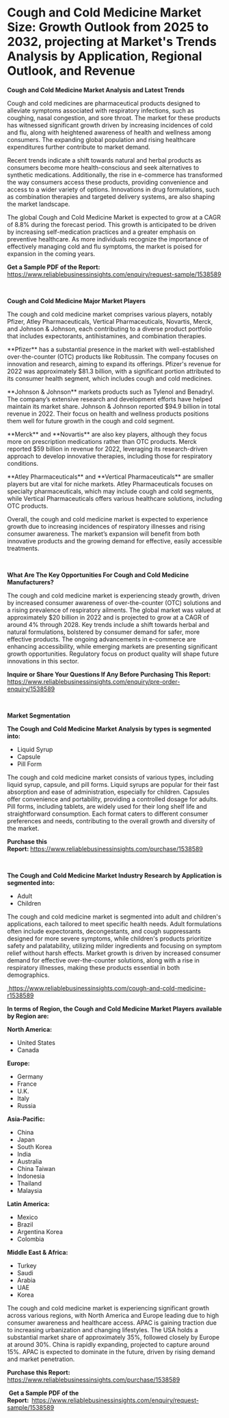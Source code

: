 <p><h1>Cough and Cold Medicine Market Size: Growth Outlook from 2025 to 2032, projecting at Market's Trends Analysis by Application, Regional Outlook, and Revenue</h1></p><p><strong>Cough and Cold Medicine Market Analysis and Latest Trends</strong></p>
<p><p>Cough and cold medicines are pharmaceutical products designed to alleviate symptoms associated with respiratory infections, such as coughing, nasal congestion, and sore throat. The market for these products has witnessed significant growth driven by increasing incidences of cold and flu, along with heightened awareness of health and wellness among consumers. The expanding global population and rising healthcare expenditures further contribute to market demand.</p><p>Recent trends indicate a shift towards natural and herbal products as consumers become more health-conscious and seek alternatives to synthetic medications. Additionally, the rise in e-commerce has transformed the way consumers access these products, providing convenience and access to a wider variety of options. Innovations in drug formulations, such as combination therapies and targeted delivery systems, are also shaping the market landscape.</p><p>The global Cough and Cold Medicine Market is expected to grow at a CAGR of 8.8% during the forecast period. This growth is anticipated to be driven by increasing self-medication practices and a greater emphasis on preventive healthcare. As more individuals recognize the importance of effectively managing cold and flu symptoms, the market is poised for expansion in the coming years.</p></p>
<p><strong>Get a Sample PDF of the Report:&nbsp;</strong> <a href="https://www.reliablebusinessinsights.com/enquiry/request-sample/1538589?utm_campaign=3208&utm_medium=2&utm_source=Github&utm_content=ia&utm_term=19042025&utm_id=cough-and-cold-medicine">https://www.reliablebusinessinsights.com/enquiry/request-sample/1538589</a></p>
<p>&nbsp;</p>
<p><strong>Cough and Cold Medicine Major Market Players</strong></p>
<p><p>The cough and cold medicine market comprises various players, notably Pfizer, Atley Pharmaceuticals, Vertical Pharmaceuticals, Novartis, Merck, and Johnson & Johnson, each contributing to a diverse product portfolio that includes expectorants, antihistamines, and combination therapies.</p><p>**Pfizer** has a substantial presence in the market with well-established over-the-counter (OTC) products like Robitussin. The company focuses on innovation and research, aiming to expand its offerings. Pfizer's revenue for 2022 was approximately $81.3 billion, with a significant portion attributed to its consumer health segment, which includes cough and cold medicines.</p><p>**Johnson & Johnson** markets products such as Tylenol and Benadryl. The company’s extensive research and development efforts have helped maintain its market share. Johnson & Johnson reported $94.9 billion in total revenue in 2022. Their focus on health and wellness products positions them well for future growth in the cough and cold segment.</p><p>**Merck** and **Novartis** are also key players, although they focus more on prescription medications rather than OTC products. Merck reported $59 billion in revenue for 2022, leveraging its research-driven approach to develop innovative therapies, including those for respiratory conditions.</p><p>**Atley Pharmaceuticals** and **Vertical Pharmaceuticals** are smaller players but are vital for niche markets. Atley Pharmaceuticals focuses on specialty pharmaceuticals, which may include cough and cold segments, while Vertical Pharmaceuticals offers various healthcare solutions, including OTC products.</p><p>Overall, the cough and cold medicine market is expected to experience growth due to increasing incidences of respiratory illnesses and rising consumer awareness. The market’s expansion will benefit from both innovative products and the growing demand for effective, easily accessible treatments.</p></p>
<p>&nbsp;</p>
<p><strong>What Are The Key Opportunities For Cough and Cold Medicine Manufacturers?</strong></p>
<p><p>The cough and cold medicine market is experiencing steady growth, driven by increased consumer awareness of over-the-counter (OTC) solutions and a rising prevalence of respiratory ailments. The global market was valued at approximately $20 billion in 2022 and is projected to grow at a CAGR of around 4% through 2028. Key trends include a shift towards herbal and natural formulations, bolstered by consumer demand for safer, more effective products. The ongoing advancements in e-commerce are enhancing accessibility, while emerging markets are presenting significant growth opportunities. Regulatory focus on product quality will shape future innovations in this sector.</p></p>
<p><strong>Inquire or Share Your Questions If Any Before Purchasing This Report:</strong> <a href="https://www.reliablebusinessinsights.com/enquiry/pre-order-enquiry/1538589?utm_campaign=3208&utm_medium=2&utm_source=Github&utm_content=ia&utm_term=19042025&utm_id=cough-and-cold-medicine">https://www.reliablebusinessinsights.com/enquiry/pre-order-enquiry/1538589</a></p>
<p>&nbsp;</p>
<p><strong>Market Segmentation</strong></p>
<p><strong>The Cough and Cold Medicine Market Analysis by types is segmented into:</strong></p>
<p><ul><li>Liquid Syrup</li><li>Capsule</li><li>Pill Form</li></ul></p>
<p><p>The cough and cold medicine market consists of various types, including liquid syrup, capsule, and pill forms. Liquid syrups are popular for their fast absorption and ease of administration, especially for children. Capsules offer convenience and portability, providing a controlled dosage for adults. Pill forms, including tablets, are widely used for their long shelf life and straightforward consumption. Each format caters to different consumer preferences and needs, contributing to the overall growth and diversity of the market.</p></p>
<p><strong>Purchase this Report:&nbsp;</strong><a href="https://www.reliablebusinessinsights.com/purchase/1538589?utm_campaign=3208&utm_medium=2&utm_source=Github&utm_content=ia&utm_term=19042025&utm_id=cough-and-cold-medicine">https://www.reliablebusinessinsights.com/purchase/1538589</a></p>
<p>&nbsp;</p>
<p><strong>The Cough and Cold Medicine Market Industry Research by Application is segmented into:</strong></p>
<p><ul><li>Adult</li><li>Children</li></ul></p>
<p><p>The cough and cold medicine market is segmented into adult and children's applications, each tailored to meet specific health needs. Adult formulations often include expectorants, decongestants, and cough suppressants designed for more severe symptoms, while children's products prioritize safety and palatability, utilizing milder ingredients and focusing on symptom relief without harsh effects. Market growth is driven by increased consumer demand for effective over-the-counter solutions, along with a rise in respiratory illnesses, making these products essential in both demographics.</p></p>
<p><a href="https://www.reliablebusinessinsights.com/cough-and-cold-medicine-r1538589?utm_campaign=3208&utm_medium=2&utm_source=Github&utm_content=ia&utm_term=19042025&utm_id=cough-and-cold-medicine">&nbsp;https://www.reliablebusinessinsights.com/cough-and-cold-medicine-r1538589</a></p>
<p><strong>In terms of Region, the Cough and Cold Medicine Market Players available by Region are:</strong></p>
<p>
    <p> <strong> North America: </strong>
        <ul>
            <li>United States</li>
            <li>Canada</li>
        </ul>
        </p> 
    <p> <strong> Europe: </strong>
        <ul>
            <li>Germany</li>
            <li>France</li>
            <li>U.K.</li>
            <li>Italy</li>
            <li>Russia</li>
        </ul>
        </p> 
    <p> <strong> Asia-Pacific: </strong>
        <ul>
            <li>China</li>
            <li>Japan</li>
            <li>South Korea</li>
            <li>India</li>
            <li>Australia</li>
            <li>China Taiwan</li>
            <li>Indonesia</li>
            <li>Thailand</li>
            <li>Malaysia</li>
        </ul>
        </p> 
    <p> <strong> Latin America: </strong>
        <ul>
            <li>Mexico</li>
            <li>Brazil</li>
            <li>Argentina Korea</li>
            <li>Colombia</li>
        </ul>
        </p> 
    <p> <strong> Middle East & Africa: </strong>
        <ul>
            <li>Turkey</li>
            <li>Saudi</li>
            <li>Arabia</li>
            <li>UAE</li>
            <li>Korea</li>
        </ul>
    </p>
    </p>
<p><p>The cough and cold medicine market is experiencing significant growth across various regions, with North America and Europe leading due to high consumer awareness and healthcare access. APAC is gaining traction due to increasing urbanization and changing lifestyles. The USA holds a substantial market share of approximately 35%, followed closely by Europe at around 30%. China is rapidly expanding, projected to capture around 15%. APAC is expected to dominate in the future, driven by rising demand and market penetration.</p></p>
<p><strong>Purchase this Report: </strong><a href="https://www.reliablebusinessinsights.com/purchase/1538589?utm_campaign=3208&utm_medium=2&utm_source=Github&utm_content=ia&utm_term=19042025&utm_id=cough-and-cold-medicine">https://www.reliablebusinessinsights.com/purchase/1538589</a></p>
<p>&nbsp;<strong>Get a Sample PDF of the Report:&nbsp;&nbsp;</strong><a href="https://www.reliablebusinessinsights.com/enquiry/request-sample/1538589?utm_campaign=3208&utm_medium=2&utm_source=Github&utm_content=ia&utm_term=19042025&utm_id=cough-and-cold-medicine">https://www.reliablebusinessinsights.com/enquiry/request-sample/1538589</a></p>
<p><strong></strong></p>
<p><p></p><p></p><p></p></p>